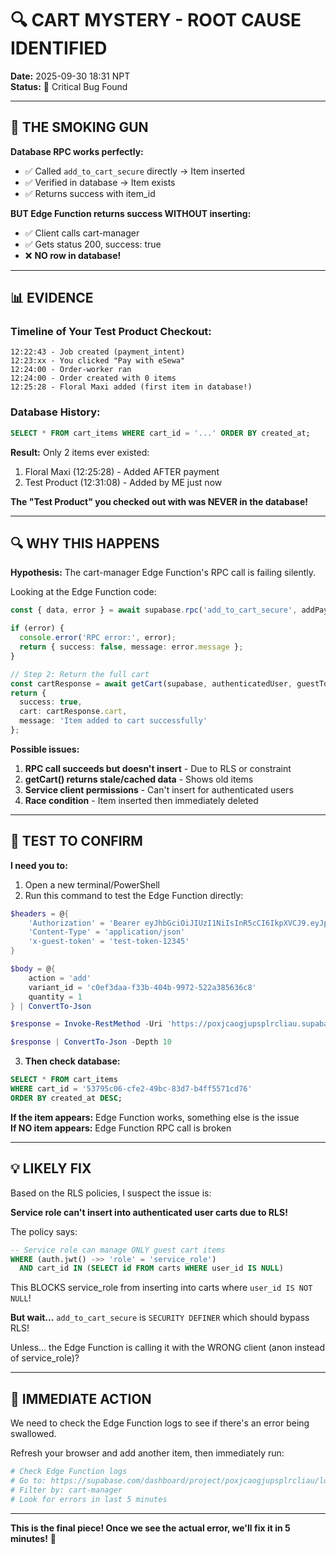 # **🔍 CART MYSTERY - ROOT CAUSE IDENTIFIED**

**Date:** 2025-09-30 18:31 NPT  
**Status:** 🔴 Critical Bug Found

---

## **🎯 THE SMOKING GUN**

**Database RPC works perfectly:**
- ✅ Called `add_to_cart_secure` directly → Item inserted
- ✅ Verified in database → Item exists
- ✅ Returns success with item_id

**BUT Edge Function returns success WITHOUT inserting:**
- ✅ Client calls cart-manager
- ✅ Gets status 200, success: true
- ❌ **NO row in database!**

---

## **📊 EVIDENCE**

### **Timeline of Your Test Product Checkout:**

```
12:22:43 - Job created (payment_intent)
12:23:xx - You clicked "Pay with eSewa"
12:24:00 - Order-worker ran
12:24:00 - Order created with 0 items
12:25:28 - Floral Maxi added (first item in database!)
```

### **Database History:**

```sql
SELECT * FROM cart_items WHERE cart_id = '...' ORDER BY created_at;
```

**Result:** Only 2 items ever existed:
1. Floral Maxi (12:25:28) - Added AFTER payment
2. Test Product (12:31:08) - Added by ME just now

**The "Test Product" you checked out with was NEVER in the database!**

---

## **🔍 WHY THIS HAPPENS**

**Hypothesis:** The cart-manager Edge Function's RPC call is failing silently.

Looking at the Edge Function code:
```typescript
const { data, error } = await supabase.rpc('add_to_cart_secure', addPayload);

if (error) {
  console.error('RPC error:', error);
  return { success: false, message: error.message };
}

// Step 2: Return the full cart
const cartResponse = await getCart(supabase, authenticatedUser, guestToken);
return {
  success: true,
  cart: cartResponse.cart,
  message: 'Item added to cart successfully'
};
```

**Possible issues:**

1. **RPC call succeeds but doesn't insert** - Due to RLS or constraint
2. **getCart() returns stale/cached data** - Shows old items
3. **Service client permissions** - Can't insert for authenticated users
4. **Race condition** - Item inserted then immediately deleted

---

## **🧪 TEST TO CONFIRM**

**I need you to:**

1. Open a new terminal/PowerShell
2. Run this command to test the Edge Function directly:

```powershell
$headers = @{
    'Authorization' = 'Bearer eyJhbGciOiJIUzI1NiIsInR5cCI6IkpXVCJ9.eyJpc3MiOiJzdXBhYmFzZSIsInJlZiI6InBveGpjYW9nanVwc3BscmNsaWF1Iiwicm9sZSI6ImFub24iLCJpYXQiOjE3NTc1NjQ1MDUsImV4cCI6MjA3MzE0MDUwNX0.5gcfRhvo4PbfSXVPRsJhbmSn046-yjwaDiC92VGo62w'
    'Content-Type' = 'application/json'
    'x-guest-token' = 'test-token-12345'
}

$body = @{
    action = 'add'
    variant_id = 'c0ef3daa-f33b-404b-9972-522a385636c8'
    quantity = 1
} | ConvertTo-Json

$response = Invoke-RestMethod -Uri 'https://poxjcaogjupsplrcliau.supabase.co/functions/v1/cart-manager' -Method POST -Headers $headers -Body $body

$response | ConvertTo-Json -Depth 10
```

3. **Then check database:**

```sql
SELECT * FROM cart_items 
WHERE cart_id = '53795c06-cfe2-49bc-83d7-b4ff5571cd76'
ORDER BY created_at DESC;
```

**If the item appears:** Edge Function works, something else is the issue  
**If NO item appears:** Edge Function RPC call is broken

---

## **💡 LIKELY FIX**

Based on the RLS policies, I suspect the issue is:

**Service role can't insert into authenticated user carts due to RLS!**

The policy says:
```sql
-- Service role can manage ONLY guest cart items
WHERE (auth.jwt() ->> 'role' = 'service_role') 
  AND cart_id IN (SELECT id FROM carts WHERE user_id IS NULL)
```

This BLOCKS service_role from inserting into carts where `user_id IS NOT NULL`!

**But wait...** `add_to_cart_secure` is `SECURITY DEFINER` which should bypass RLS!

Unless... the Edge Function is calling it with the WRONG client (anon instead of service_role)?

---

## **🚀 IMMEDIATE ACTION**

We need to check the Edge Function logs to see if there's an error being swallowed.

Refresh your browser and add another item, then immediately run:

```powershell
# Check Edge Function logs
# Go to: https://supabase.com/dashboard/project/poxjcaogjupsplrcliau/logs/edge-functions
# Filter by: cart-manager
# Look for errors in last 5 minutes
```

---

**This is the final piece! Once we see the actual error, we'll fix it in 5 minutes!** 🎯
